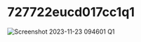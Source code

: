 # 727722eucd017cc1q1
![Screenshot 2023-11-23 094601](https://github.com/Harish88383/727722eucd017cc1q1/assets/151619181/74930159-d2da-474f-829b-72f4eab27433)
Q1
